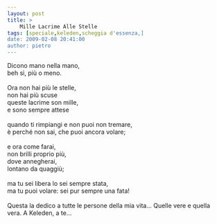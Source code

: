 ```yaml
---
layout: post
title: >
    Mille Lacrime Alle Stelle
tags: [speciale,keleden,scheggia d'essenza,]
date: 2009-02-08 20:41:00
author: pietro
---
```

Dicono mano nella mano,<br/>beh sì, più o meno.<br/><br/>Ora non hai più le stelle,<br/>non hai più scuse<br/>queste lacrime son mille,<br/>e sono sempre attese<br/><br/>quando ti rimpiangi e non puoi non tremare,<br/>è perché non sai, che puoi ancora volare;<br/><br/>e ora come farai,<br/>non brilli proprio più,<br/>dove annegherai,<br/>lontano da quaggiù;<br/><br/>ma tu sei libera lo sei sempre stata,<br/>ma tu puoi volare: sei pur sempre una fata!<br/><br/>Questa la dedico a tutte le persone della mia vita... Quelle vere e quella vera. A Keleden, a te...
